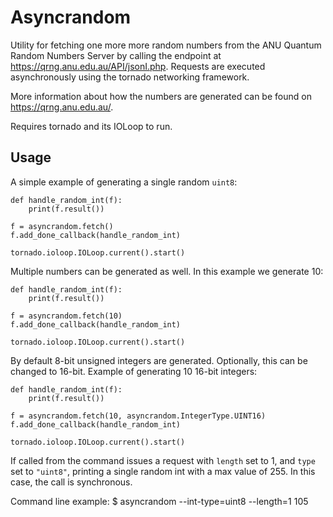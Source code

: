 Asyncrandom
===========

Utility for fetching one more more random numbers from the 
ANU Quantum Random Numbers Server by calling the endpoint at
https://qrng.anu.edu.au/API/jsonI.php. 
Requests are executed asynchronously using the tornado networking framework.

More information about how the numbers are generated can be found on https://qrng.anu.edu.au/.

Requires tornado and its IOLoop to run.

Usage
-----

A simple example of generating a single random ``uint8``:

    def handle_random_int(f):
        print(f.result())

    f = asyncrandom.fetch()
    f.add_done_callback(handle_random_int)

    tornado.ioloop.IOLoop.current().start()

Multiple numbers can be generated as well. In this example we generate 10:

    def handle_random_int(f):
        print(f.result())

    f = asyncrandom.fetch(10)
    f.add_done_callback(handle_random_int)

    tornado.ioloop.IOLoop.current().start()

By default 8-bit unsigned integers are generated. Optionally, this can be
changed to 16-bit. Example of generating 10 16-bit integers:

    def handle_random_int(f):
        print(f.result())

    f = asyncrandom.fetch(10, asyncrandom.IntegerType.UINT16)
    f.add_done_callback(handle_random_int)

    tornado.ioloop.IOLoop.current().start()


If called from the command issues a request with ``length`` set to 1, and ``type`` set to ``"uint8"``, printing a single random int with a max value of 255. In this case, the call is synchronous.

Command line example:
        $ asyncrandom --int-type=uint8 --length=1
        105

